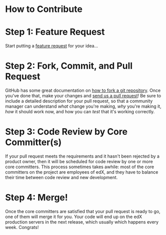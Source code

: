 # How to Contribute


Step 1: Feature Request
======================================
Start putting a [feature request](https://github.com/bhagvank/Montecarlo_Quant/blob/master/.github/ISSUE_TEMPLATE/feature_request.md) for your idea...



Step 2: Fork, Commit, and Pull Request
======================================
GitHub has some great documentation on [how to fork a git repository](https://help.github.com/articles/fork-a-repo). Once
you've done that, make your changes and [send us a pull request](https://help.github.com/articles/creating-a-pull-request)! Be sure to
include a detailed description for your pull request, so that a community
manager can understand *what* change you're making, *why* you're making it, *how*
it should work now, and how you can *test* that it's working correctly.



Step 3: Code Review by Core Committer(s)
========================================

If your pull request meets the requirements and it hasn't been rejected by a product owner,
then it will be scheduled for code review by one or more core committers. This
process sometimes takes awhile: most of the core committers on the project
are employees of edX, and they have to balance their time between code review
and new development.

Step 4: Merge!
==============

Once the core committers are satisfied that your pull request is ready to go,
one of them will merge it for you. Your code will end up on the edX production
servers in the next release, which usually which happens every week. Congrats!
